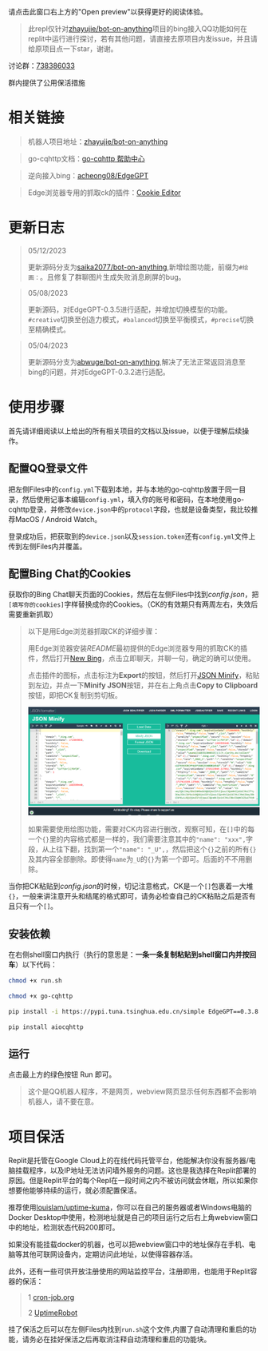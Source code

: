 请点击此窗口右上方的"Open preview"以获得更好的阅读体验。

>此repl仅针对[zhayujie/bot-on-anything](https://github.com/zhayujie/bot-on-anything)项目的bing接入QQ功能如何在replit中运行进行探讨，若有其他问题，请直接去原项目内发issue，并且请给原项目点一下star，谢谢。

讨论群：[738386033](https://jq.qq.com/?_wv=1027&k=qssjFvAs)

群内提供了公用保活措施


# 相关链接

>机器人项目地址：[zhayujie/bot-on-anything](https://github.com/zhayujie/bot-on-anything)

>go-cqhttp文档：[go-cqhttp 帮助中心](https://docs.go-cqhttp.org/)

>逆向接入bing：[acheong08/EdgeGPT](https://github.com/acheong08/EdgeGPT)

>
>Edge浏览器专用的抓取ck的插件：[Cookie Editor](https://microsoftedge.microsoft.com/addons/detail/cookie-editor/ajfboaconbpkglpfanbmlfgojgndmhmc)


# 更新日志
>05/12/2023
>
>更新源码分支为[saika2077/bot-on-anything](https://github.com/saika2077/bot-on-anything/tree/dev-qq),新增绘图功能，前缀为`#绘画：`。且修复了群聊图片生成失败消息刷屏的bug。

>05/08/2023
>
>更新源码，对EdgeGPT-0.3.5进行适配，并增加切换模型的功能。`#creative`切换至创造力模式，`#balanced`切换至平衡模式，`#precise`切换至精确模式。

>05/04/2023
>
>更新源码分支为[abwuge/bot-on-anything](https://github.com/abwuge/bot-on-anything),解决了无法正常返回消息至bing的问题，并对EdgeGPT-0.3.2进行适配。


# 使用步骤 

首先请详细阅读以上给出的所有相关项目的文档以及issue，以便于理解后续操作。

## 配置QQ登录文件

把左侧Files中的`config.yml`下载到本地，并与本地的go-cqhttp放置于同一目录，然后使用记事本编辑`config.yml`，填入你的账号和密码，在本地使用go-cqhttp登录，并修改`device.json`中的`protocol`字段，也就是设备类型，我比较推荐MacOS / Android Watch。

登录成功后，把获取到的`device.json`以及`session.token`还有`config.yml`文件上传到左侧Files内并覆盖。

## 配置Bing Chat的Cookies

获取你的Bing Chat聊天页面的Cookies，然后在左侧Files中找到*config.json*，把`[填写你的cookies]`字样替换成你的Cookies。（CK的有效期只有两周左右，失效后需要重新抓取）

>以下是用Edge浏览器抓取CK的详细步骤：
>
>用Edge浏览器安装*README*最初提供的Edge浏览器专用的抓取CK的插件，然后打开[New Bing](https://www.bing.com/new)，点击立即聊天，并聊一句，确定的确可以使用。
>
>点击插件的图标，点击标注为**Export**的按钮，然后打开[JSON Minify](https://jsonformatter.org/json-minify)，粘贴到左边，并点一下**Minify JSON**按钮，并在右上角点击**Copy to Clipboard**按钮，即把CK复制到剪切板。
>
>![](/pic/ck_sample.png)
>
>如果需要使用绘图功能，需要对CK内容进行删改，观察可知，在`[]`中的每一个`{}`里的内容格式都是一样的，我们需要注意其中的`"name": "xxx",`字段，从上往下翻，找到第一个`"name": "_U",`，然后把这个`{}`之前的所有`{}`及其内容全部删除。即使得`name`为`_U`的`{}`为第一个即可。后面的不不用删除。

当你把CK粘贴到*config.json*的时候，切记注意格式，CK是一个`[]`包裹着一大堆`{}`，一般来讲注意开头和结尾的格式即可，请务必检查自己的CK粘贴之后是否有且只有一个`[]`。

## 安装依赖

在右侧shell窗口内执行（执行的意思是：**一条一条复制粘贴到shell窗口内并按回车**）以下代码：

``` bash
chmod +x run.sh
```
``` bash
chmod +x go-cqhttp
```
``` bash
pip install -i https://pypi.tuna.tsinghua.edu.cn/simple EdgeGPT==0.3.8
```
``` bash
pip install aiocqhttp
```

## 运行

点击最上方的绿色按钮 Run 即可。
>这个是QQ机器人程序，不是网页，webview网页显示任何东西都不会影响机器人，请不要在意。

# 项目保活

Replit是托管在Google Cloud上的在线代码托管平台，他能解决你没有服务器/电脑挂载程序，以及IP地址无法访问墙外服务的问题。这也是我选择在Replit部署的原因。但是Replit平台的每个Repl在一段时间之内不被访问就会休眠，所以如果你想要他能够持续的运行，就必须配置保活。

推荐使用[louislam/uptime-kuma](https://github.com/louislam/uptime-kuma)，你可以在自己的服务器或者Windows电脑的Docker Desktop中使用，检测地址就是自己的项目运行之后右上角webview窗口中的地址，检测状态代码200即可。

如果没有能挂载docker的机器，也可以把webview窗口中的地址保存在手机、电脑等其他可联网设备内，定期访问此地址，以使得容器存活。

此外，还有一些可供开放注册使用的网站监控平台，注册即用，也能用于Replit容器的保活：
>1 [cron-job.org](https://console.cron-job.org)
>
>2 [UptimeRobot](https://uptimerobot.com/) 

挂了保活之后可以在左侧Files内找到`run.sh`这个文件,内置了自动清理和重启的功能，请务必在挂好保活之后再取消注释自动清理和重启的功能块。